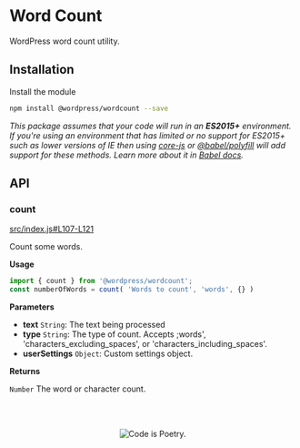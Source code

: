 # Word Count

WordPress word count utility.

## Installation

Install the module

```bash
npm install @wordpress/wordcount --save
```

_This package assumes that your code will run in an **ES2015+** environment. If you're using an environment that has limited or no support for ES2015+ such as lower versions of IE then using [core-js](https://github.com/zloirock/core-js) or [@babel/polyfill](https://babeljs.io/docs/en/next/babel-polyfill) will add support for these methods. Learn more about it in [Babel docs](https://babeljs.io/docs/en/next/caveats)._

## API

<!-- START TOKEN(Autogenerated API docs) -->

### count

[src/index.js#L107-L121](src/index.js#L107-L121)

Count some words.

**Usage**

```js
import { count } from '@wordpress/wordcount';
const numberOfWords = count( 'Words to count', 'words', {} )
```

**Parameters**

-   **text** `String`: The text being processed
-   **type** `String`: The type of count. Accepts ;words', 'characters_excluding_spaces', or 'characters_including_spaces'.
-   **userSettings** `Object`: Custom settings object.

**Returns**

`Number` The word or character count.


<!-- END TOKEN(Autogenerated API docs) -->

<br/><br/><p align="center"><img src="https://s.w.org/style/images/codeispoetry.png?1" alt="Code is Poetry." /></p>
